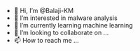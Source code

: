 - 👋 Hi, I’m @Balaji-KM
- 👀 I’m interested in malware analysis
- 🌱 I’m currently learning machine learning
- 💞️ I’m looking to collaborate on ...
- 📫 How to reach me ...

<!---
Balaji-KM/Balaji-KM is a ✨ special ✨ repository because its `README.md` (this file) appears on your GitHub profile.
You can click the Preview link to take a look at your changes.
--->

